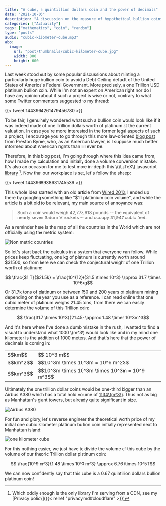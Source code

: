 ```yaml
---
title: "A cube, a quintillion dollars coin and the power of decimals"
date: "2021-10-03"
description: "A discussion on the measure of hypothetical bullion coins and bars"
categories: ["Actuality"]
tags: ["mathematics", "coin", "random"]
type: "posts"
audio: "cubic-kilometer-cube.mp3"
abo:
  image:
    url: "post/thumbnails/cubic-kilometer-cube.jpg"
    width: 800
    height: 600
---
```


Last week stood out by some popular discussions about minting a particularly huge bullion coin to avoid a Debt Ceiling default of the United States of America's Federal Government. More precisely, a one Trillion USD platinum bullion coin. While I'm not an expert on American right nor do I have any opinion about if such a project is wise or not, contrary to what some Twitter commenters suggested to my thread:

{{< tweet 1443964261479456780 >}}

To be fair, I genuinely wondered what such a bullion coin would look like if it was indeed made of one Trillion dollars worth of platinum at the current valuation. In case you're more interested in the former legal aspects of such a project, I encourage you to go through this more law-oriented [blog post](https://prestonbyrne.com/2021/09/30/illegalcoin/) from Preston Byrne, who, as an American lawyer, is I suppose much better informed about American rights than I'll ever be.

Therefore, in this blog post, I'm going through where this idea came from, how I made my calculation and initially done a volume conversion mistake. It's also an occasion for me to test more in-depth this \\(\LaTeX\\) javascript [library](https://cdnjs.cloudflare.com/ajax/libs/mathjax/2.7.1/MathJax.js) [^1]. Now that our workplace is set, let's follow the sheep:

{{< tweet 1443968938631745539 >}}

This whole idea started with an old article from [Wired 2013](https://www.wired.com/2013/01/1-trillion-platinum-coin/), I ended up there by googling something like "$1T platimium coin volume", and while the article is a bit old to be relevant, my main source of annoyance was:

> Such a coin would weigh 42,778,918 pounds -- the equivalent of nearly seven Saturn V rockets -- and occupy 31,947 cubic feet.

As a reminder here is the map of all the countries in the World which are not officially using the metric system:

![Non metric countries](/post/a-cube/countries.png)

So let's start back the calculus in a system that everyone can follow. While prices keep fluctuating, one kg of platinum is currently worth around $31500, so from here we can check the conjectural weight of one Trillion worth of platinum:

$$ \frac{$1 T}{$31.5k} = \frac{10^{12}}{31.5 \times 10^3} \approx 31.7 \times 10^6kg$$

Or 31.7k tons of platinum or between 150 and 200 years of platinum mining depending on the year you use as a reference. I can read online that one cubic meter of platinum weighs 21.45 tons, from there we can easily determine the volume of this Trillion coin:

$$ \frac{31.7 \times 10^3}{21.45} \approx 1.48 \times 10^3m^3$$

And it's here where I've done a dumb mistake in the rush, I wanted to find a visual to understand what 1000 \\(m^3\\) would look like and in my mind one kilometer is the addition of 1000 meters. And that's here that the power of decimals is coming in:

<table>
	  <tr>
		<td>$$km$$</td>
		<td>$$ 10^3 m$$</td> 
	  </tr>
	<tr>
		<td>$$km^2$$</td>
		<td>$$10^3m \times 10^3m = 10^6 m^2$$</td> 
	</tr>
    	<tr>
		<td>$$km^3$$</td>
		<td>$$10^3m \times 10^3m \times 10^3m = 10^9 m^3$$</td> 
	</tr>
</table>

Ultimately the one trillion dollar coins would be one-third bigger than an Airbus A380 which has a total hold volume of [1134\\(m^3\\)](https://www.aerospace-technology.com/projects/airbus_a380/). Thus not as big as Manhattan's giant towers, but already quite significant in size.

![Airbus A380](/post/a-cube/airbus.png)

For fun and glory, let's reverse engineer the theoretical worth price of my initial one cubic kilometer platinum bullion coin initially represented next to Manhattan island:

![one kilometer cube](/post/a-cube/cube.jpg)

For this nothing easier, we just have to divide the volume of this cube by the volume of our theoric Trillion dollar platinum coin:

$$ \frac{10^9 m^3}{1.48 \times 10^3 m^3} \approx 6.76 \times 10^5T$$

We can now confidently say that this cube is a 0.67 quintillion dollars bullion platinum coin!

[^1]: Which oddly enough is the only library I'm serving from a CDN, see my [Privacy policy]({{< relref "privacy.md#cloudflare" >}})
